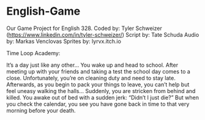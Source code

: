 # English-Game
Our Game Project for English 328.
Coded by: Tyler Schweizer (https://www.linkedin.com/in/tyler-schweizer/)
Script by: Tate Schuda
Audio by: Markas Venclovas
Sprites by: lyrvx.itch.io


Time Loop Academy:

It’s a day just like any other… 
You wake up and head to school. After meeting up with your friends and taking a test the school day comes to a close. 
Unfortunately, you’re on cleaning duty and need to stay late. 
Afterwards, as you begin to pack your things to leave, you can’t help but feel uneasy walking the halls… Suddenly, you are stricken from behind and killed. 
You awake out of bed with a sudden jerk: “Didn’t I just die?” But when you check the calendar, you see you have gone back in time to that very morning before your death.

